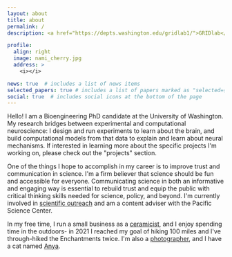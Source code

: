```yaml
---
layout: about
title: about
permalink: /
description: <a href="https://depts.washington.edu/gridlab1/">GRIDlab</a> | <a href="https://neural.cs.washington.edu/">Neural Systems Lab</a> | University of Washington

profile:
  align: right
  image: nami_cherry.jpg
  address: >
    <i></i>

news: true  # includes a list of news items
selected_papers: true # includes a list of papers marked as "selected={true}"
social: true  # includes social icons at the bottom of the page
---
```


Hello! I am a Bioengineering PhD candidate at the University of Washington. My research bridges between experimental and computational neuroscience: I design and run experiments to learn about the brain, and build computational models from that data to explain and learn about neural mechanisms. If interested in learning more about the specific projects I'm working on, please check out the "projects" section.

One of the things I hope to accomplish in my career is to improve trust and communication in science. I'm a firm believer that science should be fun and accessible for everyone. Communicating science in both an informative and engaging way is essential to rebuild trust and equip the public with critical thinking skills needed for science, policy, and beyond. I'm currently involved in [scientific outreach](/outreach/) and am a content adviser with the Pacific Science Center. 

In my free time, I run a small business as a [ceramicist](https://www.instagram.com/samsunspots/), and I enjoy spending time in the outdoors- in 2021 I reached my goal of hiking 100 miles and I've through-hiked the Enchantments twice. I'm also a [photographer](https://samanthasun.myportfolio.com/), and I have a cat named [Anya](https://www.instagram.com/potato.cat.anya/).

